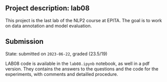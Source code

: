 ## Project description: lab08

This project is the last lab of the NLP2 course at EPITA. The goal is to work on data annotation and model evaluation.

## Submission

State: submitted on `2023-06-22`, graded (23.5/19)

LAB08 code is available in the `lab08.ipynb` notebook, as well in a pdf version. They contains the answers to the questions and the code for the experiments, with comments and detailled procedure.